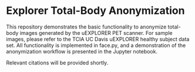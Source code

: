 # Explorer Total-Body Anonymization

This repository demonstrates the basic functionality to anonymize total-body images generated by the uEXPLORER PET scanner. For sample images, please refer to the TCIA UC Davis uEXPLORER healthy subject data set. All functionality is implemented in face.py, and a demonstration of the anonymization workflow is presented in the Jupyter notebook.

Relevant citations will be provided shortly.